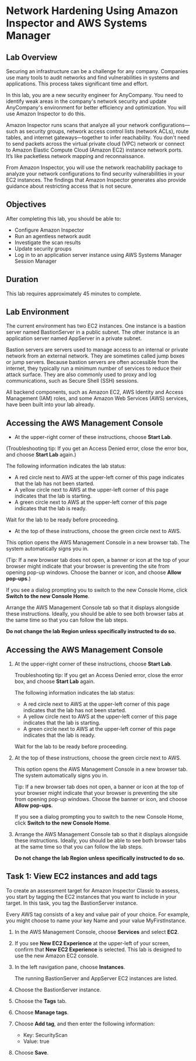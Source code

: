 # Network Hardening Using Amazon Inspector and AWS Systems Manager

## Lab Overview

Securing an infrastructure can be a challenge for any company. Companies use many tools to audit networks and find vulnerabilities in systems and applications. This process takes significant time and effort.

In this lab, you are a new security engineer for AnyCompany. You need to identify weak areas in the company's network security and update AnyCompany's environment for better efficiency and optimization. You will use Amazon Inspector to do this.

Amazon Inspector runs scans that analyze all your network configurations—such as security groups, network access control lists (network ACLs), route tables, and internet gateways—together to infer reachability. You don't need to send packets across the virtual private cloud (VPC) network or connect to Amazon Elastic Compute Cloud (Amazon EC2) instance network ports. It’s like packetless network mapping and reconnaissance.

From Amazon Inspector, you will use the network reachability package to analyze your network configurations to find security vulnerabilities in your EC2 instances. The findings that Amazon Inspector generates also provide guidance about restricting access that is not secure.

## Objectives

After completing this lab, you should be able to:

- Configure Amazon Inspector
- Run an agentless network audit
- Investigate the scan results
- Update security groups
- Log in to an application server instance using AWS Systems Manager Session Manager

## Duration

This lab requires approximately 45 minutes to complete.

## Lab Environment

The current environment has two EC2 instances. One instance is a bastion server named BastionServer in a public subnet. The other instance is an application server named AppServer in a private subnet.

Bastion servers are servers used to manage access to an internal or private network from an external network. They are sometimes called jump boxes or jump servers. Because bastion servers are often accessible from the internet, they typically run a minimum number of services to reduce their attack surface. They are also commonly used to proxy and log communications, such as Secure Shell (SSH) sessions.

All backend components, such as Amazon EC2, AWS Identity and Access Management (IAM) roles, and some Amazon Web Services (AWS) services, have been built into your lab already.

## Accessing the AWS Management Console

- At the upper-right corner of these instructions, choose **Start Lab**.

(Troubleshooting tip: If you get an Access Denied error, close the error box, and choose **Start Lab** again.)

The following information indicates the lab status:

- A red circle next to AWS at the upper-left corner of this page indicates that the lab has not been started.
- A yellow circle next to AWS at the upper-left corner of this page indicates that the lab is starting.
- A green circle next to AWS at the upper-left corner of this page indicates that the lab is ready.

Wait for the lab to be ready before proceeding.

- At the top of these instructions, choose the green circle next to AWS.

This option opens the AWS Management Console in a new browser tab. The system automatically signs you in.

(Tip: If a new browser tab does not open, a banner or icon at the top of your browser might indicate that your browser is preventing the site from opening pop-up windows. Choose the banner or icon, and choose **Allow pop-ups**.)

If you see a dialog prompting you to switch to the new Console Home, click **Switch to the new Console Home**.

Arrange the AWS Management Console tab so that it displays alongside these instructions. Ideally, you should be able to see both browser tabs at the same time so that you can follow the lab steps.

**Do not change the lab Region unless specifically instructed to do so.**

## Accessing the AWS Management Console

1. At the upper-right corner of these instructions, choose **Start Lab**.

   Troubleshooting tip: If you get an Access Denied error, close the error box, and choose **Start Lab** again.

   The following information indicates the lab status:

   - A red circle next to AWS at the upper-left corner of this page indicates that the lab has not been started.
   - A yellow circle next to AWS at the upper-left corner of this page indicates that the lab is starting.
   - A green circle next to AWS at the upper-left corner of this page indicates that the lab is ready.
   
   Wait for the lab to be ready before proceeding.

2. At the top of these instructions, choose the green circle next to AWS.

   This option opens the AWS Management Console in a new browser tab. The system automatically signs you in.

   Tip: If a new browser tab does not open, a banner or icon at the top of your browser might indicate that your browser is preventing the site from opening pop-up windows. Choose the banner or icon, and choose **Allow pop-ups**.

   If you see a dialog prompting you to switch to the new Console Home, click **Switch to the new Console Home**.

3. Arrange the AWS Management Console tab so that it displays alongside these instructions. Ideally, you should be able to see both browser tabs at the same time so that you can follow the lab steps.

   **Do not change the lab Region unless specifically instructed to do so.**

## Task 1: View EC2 instances and add tags

To create an assessment target for Amazon Inspector Classic to assess, you start by tagging the EC2 instances that you want to include in your target. In this task, you tag the BastionServer instance.

Every AWS tag consists of a key and value pair of your choice. For example, you might choose to name your key Name and your value MyFirstInstance.

1. In the AWS Management Console, choose **Services** and select **EC2**.

2. If you see **New EC2 Experience** at the upper-left of your screen, confirm that **New EC2 Experience** is selected. This lab is designed to use the new Amazon EC2 console.

3. In the left navigation pane, choose **Instances**.

   The running BastionServer and AppServer EC2 instances are listed.

4. Choose the BastionServer instance.

5. Choose the **Tags** tab.

6. Choose **Manage tags**.

7. Choose **Add tag**, and then enter the following information:

   - Key: SecurityScan
   - Value: true

8. Choose **Save**.

